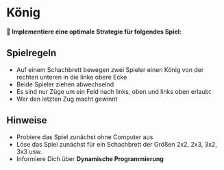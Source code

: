 
# König

**🎯 Implementiere eine optimale Strategie für folgendes Spiel:**

## Spielregeln

* Auf einem Schachbrett bewegen zwei Spieler einen König von der rechten unteren in die linke obere Ecke
* Beide Spieler ziehen abwechselnd
* Es sind nur Züge um ein Feld nach links, oben und links oben erlaubt
*  Wer den letzten Zug macht gewinnt

## Hinweise

* Probiere das Spiel zunächst ohne Computer aus
* Löse das Spiel zunächst für ein Schachbrett der Größen 2x2, 2x3, 3x2, 3x3 usw.
* Informiere Dich über **Dynamische Programmierung**
